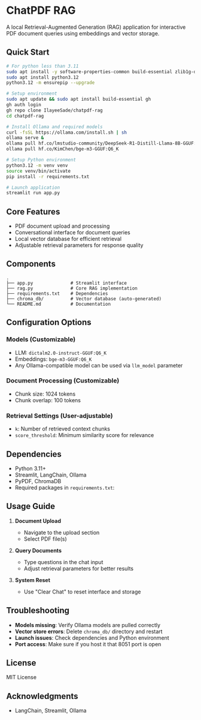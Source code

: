 # ChatPDF RAG

A local Retrieval-Augmented Generation (RAG) application for interactive PDF document queries using embeddings and vector storage.

## Quick Start

```bash
# For python less than 3.11
sudo apt install -y software-properties-common build-essential zlib1g-dev libssl-dev libffi-dev libncurses5-dev libsqlite3-dev libreadline-dev libbz2-dev
sudo apt install python3.12
python3.12 -m ensurepip --upgrade

# Setup environment
sudo apt update && sudo apt install build-essential gh
gh auth login
gh repo clone IlayeeSade/chatpdf-rag
cd chatpdf-rag

# Install Ollama and required models
curl -fsSL https://ollama.com/install.sh | sh
ollama serve &
ollama pull hf.co/lmstudio-community/DeepSeek-R1-Distill-Llama-8B-GGUF:Q6_K
ollama pull hf.co/KimChen/bge-m3-GGUF:Q6_K

# Setup Python environment
python3.12 -m venv venv
source venv/bin/activate
pip install -r requirements.txt

# Launch application
streamlit run app.py
```

## Core Features

- PDF document upload and processing
- Conversational interface for document queries
- Local vector database for efficient retrieval
- Adjustable retrieval parameters for response quality

## Components

```
.
├── app.py              # Streamlit interface
├── rag.py              # Core RAG implementation
├── requirements.txt    # Dependencies
├── chroma_db/          # Vector database (auto-generated)
└── README.md           # Documentation
```

## Configuration Options

### Models (Customizable)
- LLM: `dictalm2.0-instruct-GGUF:Q6_K`
- Embeddings: `bge-m3-GGUF:Q6_K`
- Any Ollama-compatible model can be used via `llm_model` parameter

### Document Processing (Customizable)
- Chunk size: 1024 tokens
- Chunk overlap: 100 tokens

### Retrieval Settings (User-adjustable)
- `k`: Number of retrieved context chunks
- `score_threshold`: Minimum similarity score for relevance

## Dependencies

- Python 3.11+
- Streamlit, LangChain, Ollama
- PyPDF, ChromaDB
- Required packages in `requirements.txt`:

## Usage Guide

1. **Document Upload**
   - Navigate to the upload section
   - Select PDF file(s)

2. **Query Documents**
   - Type questions in the chat input
   - Adjust retrieval parameters for better results

3. **System Reset**
   - Use "Clear Chat" to reset interface and storage

## Troubleshooting

- **Models missing**: Verify Ollama models are pulled correctly
- **Vector store errors**: Delete `chroma_db/` directory and restart
- **Launch issues**: Check dependencies and Python environment
- **Port access**: Make sure if you host it that 8051 port is open

## License

MIT License

## Acknowledgments

- LangChain, Streamlit, Ollama
